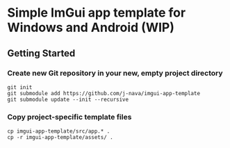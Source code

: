# Simple ImGui app template for Windows and Android (WIP)

## Getting Started

### Create new Git repository in your new, empty project directory

```
git init
git submodule add https://github.com/j-nava/imgui-app-template
git submodule update --init --recursive
```

### Copy project-specific template files

```
cp imgui-app-template/src/app.* .
cp -r imgui-app-template/assets/ .
```
